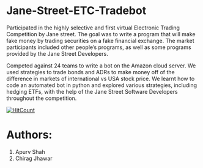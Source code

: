 
# Jane-Street-ETC-Tradebot

Participated in the highly selective and first virtual Electronic Trading Competition by Jane street. The goal was to write a program that will make fake money by trading securities on a fake financial exchange. The market participants included other people’s programs, as well as some programs provided by the Jane Street Developers. 

Competed against 24 teams to write a bot on the Amazon cloud server. We used strategies to trade bonds and ADRs to make money off of the difference in markets of international vs USA stock price. We learnt how to code an automated bot in python and explored various strategies, including hedging ETFs, with the help of the Jane Street Software Developers throughout the competition.

[![HitCount](http://hits.dwyl.com/ApurvShah007/Jane-Street-ETC-Tradebot.svg)](http://hits.dwyl.com/ApurvShah007/Jane-Street-ETC-Tradebot)

# Authors:
1) Apurv Shah
2) Chirag Jhawar
